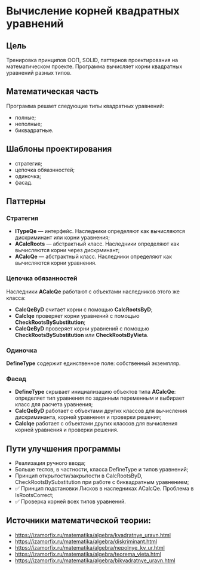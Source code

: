 # Вычисление корней квадратных уравнений 
## Цель
Тренировка принципов ООП, SOLID, паттернов проектирования на математическом проекте. Программа вычисляет корни квадратных уравнений разных типов. 

## Математическая часть
Программа решает следующие типы квадратных уравнений:
- полные;
- неполные;
- биквадратные.

## Шаблоны проектирования
- стратегия;
- цепочка обяазнностей;
- одиночка;
- фасад.

## Паттерны
### Стратегия 
- **ITypeQe**    — интерфейс. Наследники определяют как вычисляются дискриминант или корни уравнения;
- **ACalcRoots** — абстрактный класс. Наследники определяют как вычисляются корни через дискрминант;
- **ACalcQe**    — абстрактный класс. Наследники определяют как вычисляются корни уравнения. 

### Цепочка обязанностей
Наследники **ACalcQe** работают с объектами наследников этого же класса: 
- **CalcQeByD** считает корни с помощью **CalcRootsByD**; 
- **CalcIqe**   проверяет корни уравнений с помощью **CheckRootsBySubstitution**;
- **CalcQeByD** проверяет корни уравнений с помощью **CheckRootsBySubstitution** или **CheckRootsByVieta**.

### Одиночка
**DefineType** содержит единственное поле: собственный экземпляр.

### Фасад 
- **DefineType** скрывает инициализацию объектов типа **ACalcQe**: определяет тип уравнения по заданным переменным и выбирает класс для расчета уравнения;
- **CalcQeByD**  работает с объектами других классов для вычисления дискриминанта, корней уравнения и проверки решения;  
- **CalcIqe**    работает с объектами других классов для вычисления корней уравнения и проверки решения.

## Пути улучшения программы 
- Реализация ручного ввода;
- Больше тестов, в частности, класса DefineType и типов уравнений;
- Принцип открытости/закрытости в CalcRootsByD, CheckRootsBySubstitution при работе с биквадратным уравнением;
- ✅ Принцип подстановки Лисков в наследниках ACalcQe. Проблема в IsRootsCorrect;
- ✅ Проверка корней всех типов уравнений.

## Источники математической теории:
- https://izamorfix.ru/matematika/algebra/kvadratnye_uravn.html
- https://izamorfix.ru/matematika/algebra/diskriminant.html
- https://izamorfix.ru/matematika/algebra/nepolnye_kv_ur.html
- https://izamorfix.ru/matematika/algebra/teorema_vieta.html
- https://izamorfix.ru/matematika/algebra/bikvadratnye_uravn.html
